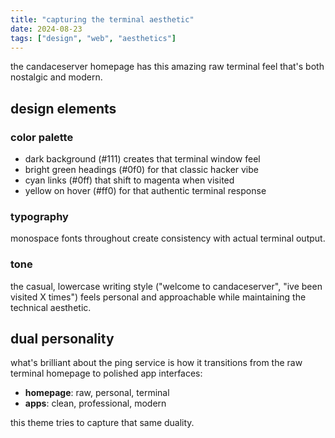 ```yaml
---
title: "capturing the terminal aesthetic"
date: 2024-08-23
tags: ["design", "web", "aesthetics"]
---
```


the candaceserver homepage has this amazing raw terminal feel that's both nostalgic and modern.

## design elements

### color palette
- dark background (#111) creates that terminal window feel
- bright green headings (#0f0) for that classic hacker vibe  
- cyan links (#0ff) that shift to magenta when visited
- yellow on hover (#ff0) for that authentic terminal response

### typography
monospace fonts throughout create consistency with actual terminal output.

### tone
the casual, lowercase writing style ("welcome to candaceserver", "ive been visited X times") feels personal and approachable while maintaining the technical aesthetic.

## dual personality

what's brilliant about the ping service is how it transitions from the raw terminal homepage to polished app interfaces:

- **homepage**: raw, personal, terminal
- **apps**: clean, professional, modern

this theme tries to capture that same duality.